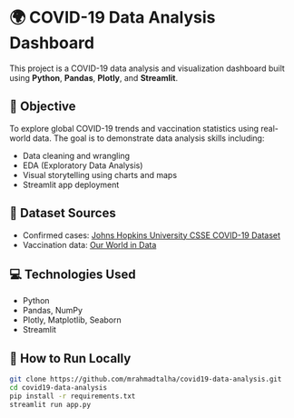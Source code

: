# 🌍 COVID-19 Data Analysis Dashboard

This project is a COVID-19 data analysis and visualization dashboard built using **Python**, **Pandas**, **Plotly**, and **Streamlit**.

## 📌 Objective
To explore global COVID-19 trends and vaccination statistics using real-world data. The goal is to demonstrate data analysis skills including:
- Data cleaning and wrangling
- EDA (Exploratory Data Analysis)
- Visual storytelling using charts and maps
- Streamlit app deployment

## 📂 Dataset Sources
- Confirmed cases: [Johns Hopkins University CSSE COVID-19 Dataset](https://github.com/CSSEGISandData/COVID-19)
- Vaccination data: [Our World in Data](https://github.com/owid/covid-19-data)

## 💻 Technologies Used
- Python
- Pandas, NumPy
- Plotly, Matplotlib, Seaborn
- Streamlit

## 🚀 How to Run Locally
```bash
git clone https://github.com/mrahmadtalha/covid19-data-analysis.git
cd covid19-data-analysis
pip install -r requirements.txt
streamlit run app.py
